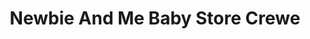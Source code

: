 ---
title: "Newbie And Me Baby Store Crewe"
url: /crewe/newbie-and-me-baby-store-crewe/
shop: Babysachen
---